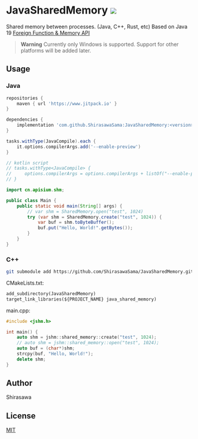 # JavaSharedMemory [![](https://www.jitpack.io/v/ShirasawaSama/JavaSharedMemory.svg)](https://www.jitpack.io/#ShirasawaSama/JavaSharedMemory)

Shared memory between processes. (Java, C++, Rust, etc) Based on Java 19 [Foreign Function & Memory API](https://openjdk.org/jeps/434)

> **Warning**
> Currently only Windows is supported. Support for other platforms will be added later.

## Usage

### Java

```groovy
repositories {
    maven { url 'https://www.jitpack.io' }
}

dependencies {
    implementation 'com.github.ShirasawaSama:JavaSharedMemory:<version>'
}

tasks.withType(JavaCompile).each {
    it.options.compilerArgs.add('--enable-preview')
}

// kotlin script
// tasks.withType<JavaCompile> {
//     options.compilerArgs = options.compilerArgs + listOf("--enable-preview")
// }
```

```java
import cn.apisium.shm;

public class Main {
    public static void main(String[] args) {
        // var shm = SharedMemory.open("test", 1024)
        try (var shm = SharedMemory.create("test", 1024)) {
            var buf = shm.toByteBuffer();
            buf.put("Hello, World!".getBytes());
        }
    }
}
```

### C++

```bash
git submodule add https://github.com/ShirasawaSama/JavaSharedMemory.git
```

CMakeLists.txt:

```CMakeLists.txt
add_subdirectory(JavaSharedMemory)
target_link_libraries(${PROJECT_NAME} java_shared_memory)
```

main.cpp:

```cpp
#include <jshm.h>

int main() {
    auto shm = jshm::shared_memory::create("test", 1024);
    // auto shm = jshm::shared_memory::open("test", 1024);
    auto buf = (char*)shm;
    strcpy(buf, "Hello, World!");
    delete shm;
}
```

## Author

Shirasawa

## License

[MIT](LICENSE)
